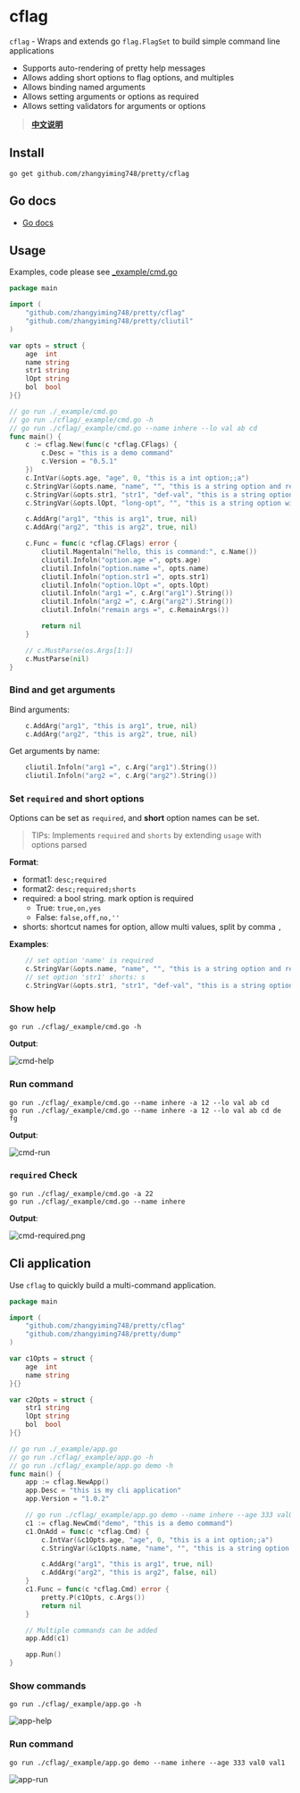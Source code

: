 # cflag

`cflag` - Wraps and extends go `flag.FlagSet` to build simple command line applications

- Supports auto-rendering of pretty help messages
- Allows adding short options to flag options, and multiples
- Allows binding named arguments
- Allows setting arguments or options as required
- Allows setting validators for arguments or options

> **[中文说明](README.zh-CN.md)**

## Install

```shell
go get github.com/zhangyiming748/pretty/cflag
```

## Go docs

- [Go docs](https://pkg.go.dev/github.com/zhangyiming748/pretty/cflag)

## Usage

Examples, code please see [_example/cmd.go](_example/cmd.go)

```go
package main

import (
	"github.com/zhangyiming748/pretty/cflag"
	"github.com/zhangyiming748/pretty/cliutil"
)

var opts = struct {
    age  int
    name string
    str1 string
    lOpt string
    bol  bool
}{}

// go run ./_example/cmd.go
// go run ./cflag/_example/cmd.go -h
// go run ./cflag/_example/cmd.go --name inhere --lo val ab cd
func main() {
	c := cflag.New(func(c *cflag.CFlags) {
		c.Desc = "this is a demo command"
		c.Version = "0.5.1"
	})
	c.IntVar(&opts.age, "age", 0, "this is a int option;;a")
	c.StringVar(&opts.name, "name", "", "this is a string option and required;true")
	c.StringVar(&opts.str1, "str1", "def-val", "this is a string option with default value;;s")
	c.StringVar(&opts.lOpt, "long-opt", "", "this is a string option with shorts;;lo")

	c.AddArg("arg1", "this is arg1", true, nil)
	c.AddArg("arg2", "this is arg2", true, nil)

	c.Func = func(c *cflag.CFlags) error {
		cliutil.Magentaln("hello, this is command:", c.Name())
		cliutil.Infoln("option.age =", opts.age)
		cliutil.Infoln("option.name =", opts.name)
		cliutil.Infoln("option.str1 =", opts.str1)
		cliutil.Infoln("option.lOpt =", opts.lOpt)
		cliutil.Infoln("arg1 =", c.Arg("arg1").String())
		cliutil.Infoln("arg2 =", c.Arg("arg2").String())
		cliutil.Infoln("remain args =", c.RemainArgs())

		return nil
	}

	// c.MustParse(os.Args[1:])
	c.MustParse(nil)
}
```

### Bind and get arguments

Bind arguments:

```go
	c.AddArg("arg1", "this is arg1", true, nil)
	c.AddArg("arg2", "this is arg2", true, nil)
```

Get arguments by name:

```go
	cliutil.Infoln("arg1 =", c.Arg("arg1").String())
	cliutil.Infoln("arg2 =", c.Arg("arg2").String())
```

### Set `required` and short options

Options can be set as `required`, and **short** option names can be set.

> TIPs: Implements `required` and `shorts` by extending `usage` with options parsed

**Format**:

- format1: `desc;required`
- format2: `desc;required;shorts`
- required: a bool string. mark option is required
  - True: `true,on,yes`
  - False: `false,off,no,''`
- shorts: shortcut names for option, allow multi values, split by comma `,`

**Examples**:

```go
    // set option 'name' is required
	c.StringVar(&opts.name, "name", "", "this is a string option and required;true")
    // set option 'str1' shorts: s
	c.StringVar(&opts.str1, "str1", "def-val", "this is a string option with default value;;s")
```

### Show help

```shell
go run ./cflag/_example/cmd.go -h
```

**Output**:

![cmd-help](_example/cmd-help.png)

### Run command

```shell
go run ./cflag/_example/cmd.go --name inhere -a 12 --lo val ab cd
go run ./cflag/_example/cmd.go --name inhere -a 12 --lo val ab cd de fg
```

**Output**:

![cmd-run](_example/cmd-run.png)

### `required` Check

```shell
go run ./cflag/_example/cmd.go -a 22
go run ./cflag/_example/cmd.go --name inhere
```

**Output**:

![cmd-required.png](_example/cmd-required.png)

## Cli application

Use `cflag` to quickly build a multi-command application.

```go
package main

import (
	"github.com/zhangyiming748/pretty/cflag"
	"github.com/zhangyiming748/pretty/dump"
)

var c1Opts = struct {
	age  int
	name string
}{}

var c2Opts = struct {
	str1 string
	lOpt string
	bol  bool
}{}

// go run ./_example/app.go
// go run ./cflag/_example/app.go -h
// go run ./cflag/_example/app.go demo -h
func main() {
	app := cflag.NewApp()
	app.Desc = "this is my cli application"
	app.Version = "1.0.2"

	// go run ./cflag/_example/app.go demo --name inhere --age 333 val0 val1
	c1 := cflag.NewCmd("demo", "this is a demo command")
	c1.OnAdd = func(c *cflag.Cmd) {
		c.IntVar(&c1Opts.age, "age", 0, "this is a int option;;a")
		c.StringVar(&c1Opts.name, "name", "", "this is a string option and required;true")

		c.AddArg("arg1", "this is arg1", true, nil)
		c.AddArg("arg2", "this is arg2", false, nil)
	}
	c1.Func = func(c *cflag.Cmd) error {
		pretty.P(c1Opts, c.Args())
		return nil
	}

	// Multiple commands can be added
	app.Add(c1)

	app.Run()
}
```

### Show commands

```shell
go run ./cflag/_example/app.go -h
```

![app-help](_example/app-help.png)


### Run command

```shell
go run ./cflag/_example/app.go demo --name inhere --age 333 val0 val1
```

![app-run](_example/app-run.png)


